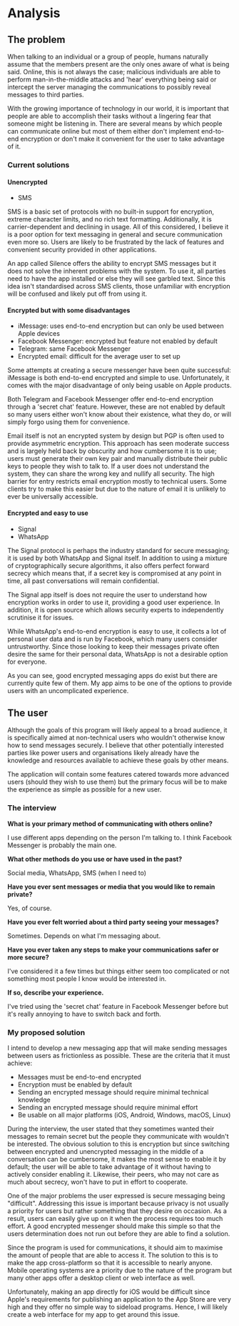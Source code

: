 # Analysis

## The problem

When talking to an individual or a group of people, humans naturally assume that the members present are the only ones aware of what is being said. Online, this is not always the case; malicious individuals are able to perform man-in-the-middle attacks and 'hear' everything being said or intercept the server managing the communications to possibly reveal messages to third parties.

With the growing importance of technology in our world, it is important that people are able to accomplish their tasks without a lingering fear that someone might be listening in. There are several means by which people can communicate online but most of them either don't implement end-to-end encryption or don't make it convenient for the user to take advantage of it.

### Current solutions

#### Unencrypted

- SMS

SMS is a basic set of protocols with no built-in support for encryption, extreme character limits, and no rich text formatting. Additionally, it is carrier-dependent and declining in usage. All of this considered, I believe it is a poor option for text messaging in general and secure communication even more so. Users are likely to be frustrated by the lack of features and convenient security provided in other applications.

An app called Silence offers the ability to encrypt SMS messages but it does not solve the inherent problems with the system. To use it, all parties need to have the app installed or else they will see garbled text. Since this idea isn't standardised across SMS clients, those unfamiliar with encryption will be confused and likely put off from using it.

#### Encrypted but with some disadvantages

- iMessage: uses end-to-end encryption but can only be used between Apple devices
- Facebook Messenger: encrypted but feature not enabled by default
- Telegram: same Facebook Messenger
- Encrypted email: difficult for the average user to set up


Some attempts at creating a secure messenger have been quite successful: iMessage is both end-to-end encrypted and simple to use. Unfortunately, it comes with the major disadvantage of only being usable on Apple products.

Both Telegram and Facebook Messenger offer end-to-end encryption through a 'secret chat' feature. However, these are not enabled by default so many users either won't know about their existence, what they do, or will simply forgo using them for convenience.

Email itself is not an encrypted system by design but PGP is often used to provide asymmetric encryption. This approach has seen moderate success and is largely held back by obscurity and how cumbersome it is to use; users must generate their own key pair and manually distribute their public keys to people they wish to talk to. If a user does not understand the system, they can share the wrong key and nullify all security. The high barrier for entry restricts email encryption mostly to technical users. Some clients try to make this easier but due to the nature of email it is unlikely to ever be universally accessible.

#### Encrypted and easy to use

- Signal
- WhatsApp

The Signal protocol is perhaps the industry standard for secure messaging; it is used by both WhatsApp and Signal itself. In addition to using a mixture of cryptographically secure algorithms, it also offers perfect forward secrecy which means that, if a secret key is compromised at any point in time, all past conversations will remain confidential.

The Signal app itself is does not require the user to understand how encryption works in order to use it, providing a good user experience. In addition, it is open source which allows security experts to independently scrutinise it for issues.

While WhatsApp's end-to-end encryption is easy to use, it collects a lot of personal user data and is run by Facebook, which many users consider untrustworthy. Since those looking to keep their messages private often desire the same for their personal data, WhatsApp is not a desirable option for everyone.

As you can see, good encrypted messaging apps do exist but there are currently quite few of them. My app aims to be one of the options to provide users with an uncomplicated experience.

## The user

Although the goals of this program will likely appeal to a broad audience, it is specifically aimed at non-technical users who wouldn't otherwise know how to send messages securely. I believe that other potentially interested parties like power users and organisations likely already have the knowledge and resources available to achieve these goals by other means.

The application will contain some features catered towards more advanced users (should they wish to use them) but the primary focus will be to make the experience as simple as possible for a new user.

### The interview

**What is your primary method of communicating with others online?**

I use different apps depending on the person I'm talking to. I think Facebook Messenger is probably the main one.

**What other methods do you use or have used in the past?**

Social media, WhatsApp, SMS (when I need to)

**Have you ever sent messages or media that you would like to remain private?**

Yes, of course.

**Have you ever felt worried about a third party seeing your messages?**

Sometimes. Depends on what I'm messaging about.

**Have you ever taken any steps to make your communications safer or more secure?**

I've considered it a few times but things either seem too complicated or not something most people I know would be interested in.

**If so, describe your experience.**

I've tried using the 'secret chat' feature in Facebook Messenger before but it's really annoying to have to switch back and forth.

### My proposed solution

I intend to develop a new messaging app that will make sending messages between users as frictionless as possible. These are the criteria that it must achieve:

- Messages must be end-to-end encrypted
- Encryption must be enabled by default
- Sending an encrypted message should require minimal technical knowledge
- Sending an encrypted message should require minimal effort
- Be usable on all major platforms (iOS, Android, Windows, macOS, Linux)

During the interview, the user stated that they sometimes wanted their messages to remain secret but the people they communicate with wouldn't be interested. The obvious solution to this is encryption but since switching between encrypted and unencrypted messaging in the middle of a conversation can be cumbersome, it makes the most sense to enable it by default; the user will be able to take advantage of it without having to actively consider enabling it. Likewise, their peers, who may not care as much about secrecy, won't have to put in effort to cooperate.

One of the major problems the user expressed is secure messaging being "difficult". Addressing this issue is important because privacy is not usually a priority for users but rather something that they desire on occasion. As a result, users can easily give up on it when the process requires too much effort. A good encrypted messenger should make this simple so that the users determination does not run out before they are able to find a solution.

Since the program is used for communications, it should aim to maximise the amount of people that are able to access it. The solution to this is to make the app cross-platform so that it is accessible to nearly anyone. Mobile operating systems are a priority due to the nature of the program but many other apps offer a desktop client or web interface as well.

Unfortunately, making an app directly for iOS would be difficult since Apple's requirements for publishing an application to the App Store are very high and they offer no simple way to sideload programs. Hence, I will likely create a web interface for my app to get around this issue.
